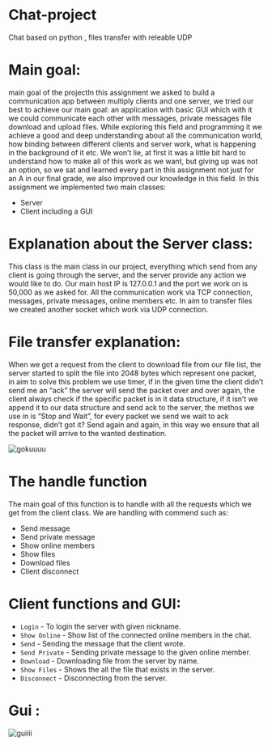 # Chat-project
Chat based on python , files transfer with releable UDP

# Main goal:
main goal of the projectIn this assignment we asked to build a communication app between
multiply clients and one server,
we tried our best to achieve our main goal: an application with basic
GUI which with it we could communicate each other with messages,
private messages file download and upload files.
While exploring this field and programming it we achieve a good
and deep understanding about all the communication world, how
binding between different clients and server work,
what is happening in the background of it etc.
We won’t lie, at first it was a little bit hard to understand how to
make all of this work as we want, but giving up was not an option,
so we sat and learned every part in this assignment not just for an A
in our final grade, we also improved our knowledge in this field.
In this assignment we implemented two main classes:
* Server
* Client including a GUI

# Explanation about the Server class:
This class is the main class in our project, everything which send
from any client is going through the server, and the server provide
any action we would like to do.
Our main host IP is 127.0.0.1 and the port we work on is 50,000 as
we asked for.
All the communication work via TCP connection, messages, private
messages, online members etc.
In aim to transfer files we created another socket which work via
UDP connection.

# File transfer explanation:
When we got a request from the client to download file from our file
list, the server started to split the file into 2048 bytes which
represent one packet, in aim to solve this problem we use timer, if
in the given time the client didn’t send me an “ack” the server will
send the packet over and over again, the client always check if the
specific packet is in it data structure, if it isn’t we append it to our
data structure and send ack to the server, the methos we use in is
“Stop and Wait”, for every packet we send we wait to ack response,
didn’t got it? Send again and again, in this way we ensure that all
the packet will arrive to the wanted destination.

![gokuuuu](https://user-images.githubusercontent.com/92504985/164762978-69be2571-bf56-470c-a7d3-daee59c88c9e.png)

# The handle function
The main goal of this function is to handle with all the requests
which we get from the client class.
We are handling with commend such as:
* Send message
* Send private message
* Show online members
* Show files
* Download files
* Client disconnect

# Client functions and GUI:

* `Login` - To login the server with given nickname.
* `Show Online` - Show list of the connected online members in the chat.
* `Send` - Sending the message that the client wrote.
* `Send Private` - Sending private message to the given online member.
* `Download` - Downloading file from the server by name.
* `Show Files` - Shows the all the file that exists in the server.
* `Disconnect` - Disconnecting from the server.

# Gui :

![guiiii](https://user-images.githubusercontent.com/92504985/164764017-d70bda01-b9a3-451f-9795-e4585169fbb9.PNG)


